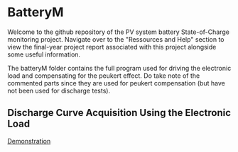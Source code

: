 # BatteryM
Welcome to the github repository of the PV system battery State-of-Charge monitoring project.
Navigate over to the "Ressources and Help" section to view the final-year project report associated with this project alongside some useful information.

The batteryM folder contains the full program used for driving the electronic load and compensating for the peukert effect. Do take note of the 
commented parts since they are used for peukert compensation (but have not been used for discharge tests).

## Discharge Curve Acquisition Using the Electronic Load
[Demonstration](https://www.linkedin.com/posts/azinedine_final-year-bachelors-project-showcase-activity-6951654952251383808-sywo?utm_source=share&utm_medium=member_desktop)
